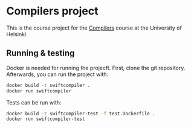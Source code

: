 # Compilers project
This is the course project for the [Compilers](https://hy-compilers.github.io/spring-2024/) course at the University of Helsinki.

## Running & testing
Docker is needed for running the projecft. First, clone the git repository. Afterwards, you can run the project with:
```zsh
docker build -t swiftcompiler .
docker run swiftcompiler
```

Tests can be run with:
```zsh
docker build -t swiftcompiler-test -f test.Dockerfile .  
docker run swiftcompiler-test
```